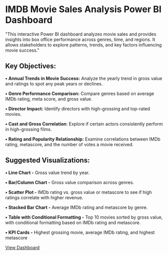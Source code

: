 # IMDB Movie Sales Analysis Power BI Dashboard
"This interactive Power BI dashboard analyzes movie sales and provides insights into box office performance across genres, time, and regions. It allows stakeholders to explore patterns, trends, and key factors influencing movie success."

## Key Objectives:
**•	Annual Trends in Movie Success:** Analyze the yearly trend in gross value and ratings to spot any peak years or declines. 

**•	Genre Performance Comparison:** Compare genres based on average IMDb rating, meta score, and gross value. 

**•	Director Impact:** Identify directors with high-grossing and top-rated movies. 

**•	Cast and Gross Correlation**: Explore if certain actors consistently perform in high-grossing films.

**•	Rating and Popularity Relationship:** Examine correlations between IMDb rating, metascore, and the number of votes a movie received. 

## Suggested Visualizations: 

**•	Line Chart -** Gross value trend by year. 

**•	Bar/Column Chart -** Gross value comparison across genres. 

**•	Scatter Plot -** IMDb rating vs. gross value or metascore to see if high ratings correlate with higher revenue. 

**•	Stacked Bar Chart -** Average IMDb rating and metascore by genre.

**•	Table with Conditional Formatting -** Top 10 movies sorted by gross value, with conditional formatting based on IMDb rating and metascore. 

**•	KPI Cards -** Highest grossing movie, average IMDb rating, and highest metascore

<a href= "https://github.com/MashettyKeerthi/IMDB-Movie-Sales-Analysis/blob/main/Movie%20Sales%20Dashboard.pdf"> View Dashboard </a>




